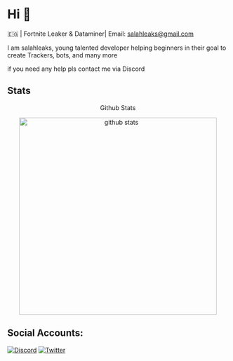 # Hi 🥀

🇪🇬 | Fortnite Leaker & Dataminer| Email: salahleaks@gmail.com

I am salahleaks, young talented developer helping beginners in their goal to create Trackers, bots, and many more 

if you need any help pls contact me via Discord


## Stats
   <p align="center">Github Stats</p>

<p align="center">
    <img src="https://github-readme-stats.vercel.app/api?username=SalahLeaks&show_icons=true&hide_border=true&line_height=27&count_private=true&hide_title=true&text_color=c9cacc&icon_color=

2bbc8a&bg_color=0d1117" alt="github stats" width="450">
</p>

## Social Accounts:
[![Discord](https://img.shields.io/badge/Discord-%237289DA.svg?logo=discord&logoColor=white)](https://discord.gg/QsAPAfbM4v) [![Twitter](https://img.shields.io/badge/Twitter-%231DA1F2.svg?logo=Twitter&logoColor=white)](https://twitter.com/SalahLeaks) 
